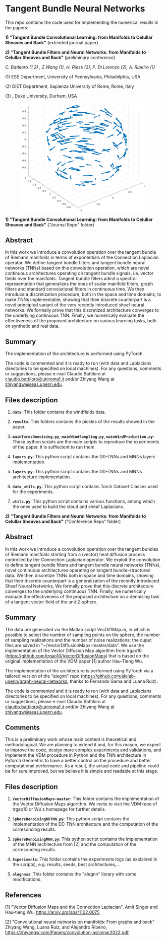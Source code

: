 # Tangent Bundle Neural Networks
This repo contains the code used for implementing the numerical results in the papers: 

**1) "Tangent Bundle Convolutional Learning: from Manifolds to Celullar Sheaves and Back"** (extended journal paper)

**2) "Tangent Bundle Filters and Neural Networks: from Manifolds to Celullar Sheaves and Back"** (preliminary conference)



*C. Battiloro (1,2) , Z.Wang (1), H. Riess (3), P. Di Lorenzo (2), A. Ribeiro (1)*

(1) ESE Department, University of Pennsylvania, Philadelphia, USA 

(2) DIET Department, Sapienza University of Rome, Rome, Italy 

(3) , Duke University, Durham, USA

<p align="center">
	<img src="https://github.com/clabat9/Tangent-Bundle-Neural-Networks/blob/main/sphere_ex_cropped.jpg?raw=true" alt="drawing" width="400"/>
</p>

**1) "Tangent Bundle Convolutional Learning: from Manifolds to Celullar Sheaves and Back"** ("Journal Repo" folder)

## Abstract
 In this work we introduce a convolution operation over the tangent bundle of
Riemann manifolds in terms of exponentials of the Connection Laplacian
operator. We define tangent bundle filters and tangent bundle neural networks
(TNNs) based on this convolution operation, which are novel continuous
architectures operating on tangent bundle signals, i.e. vector fields over the
manifolds. Tangent bundle filters admit a spectral representation that
generalizes the ones of scalar manifold filters, graph filters and standard
convolutional filters in continuous time. We then introduce a discretization
procedure, both in the space and time domains, to make TNNs implementable,
showing that their discrete counterpart is a novel principled variant of the
very recently introduced sheaf neural networks. We formally prove that this
discretized architecture converges to the underlying continuous TNN. Finally,
we numerically evaluate the effectiveness of the proposed architecture on
various learning tasks, both on synthetic and real data.

## Summary
The implementation of the architecture is performed using PyTorch.

The code is commented and it is ready to run  (with data and Laplacians directories to be specified on local machines). For any questions, comments or suggestions, please e-mail Claudio Battiloro at claudio.battiloro@uniroma1.it and/or  Zhiyang Wang at zhiyangw@seas.upenn.edu. 


## Files description

1. __`data`__: This folder contains the windfields data.

2. __`results`__: 
	This folders contains the pickles of the results showed in the paper.
  
3. __`mainTorusDenoising.py`__, __`mainWindSampling.py`__, __`mainWindPrediction.py`__: 
	These python scripts are the main scripts to reproduce the experiments of the paper, it is suffiecient to run them.
  
4. __`layers.py`__: 
	This python script contains the DD-TNNs and MNNs layers implementation.
	
5. __`layers.py`__: 
	This python script contains the DD-TNNs and MNNs architecture implementation.
  
6. __`data_utils.py`__: 
  	This python script contains Torch Dataset Classes used for the experiments.
	
7. __`utils.py`__: 
  	This python script contains various functions, among which the ones used to build the cloud and sheaf Laplacians.

**2) "Tangent Bundle Filters and Neural Networks: from Manifolds to Celullar Sheaves and Back"** ("Conference Repo" folder)

## Abstract
In this work we introduce a convolution operation over the tangent bundles of Riemann manifolds starting from a (vector) heat diffusion process controlled by the Connection Laplacian operator. We exploit the convolution to define tangent bundle filters  and tangent bundle neural networks (TNNs), novel continuous architectures operating on tangent bundle-structured data. We then discretize TNNs both in space and time domains, showing that their discrete counterpart is a generalization of the recently introduced Sheaf Neural Networks. We formally prove that this discrete architecture converges to the underlying continuous TNN. Finally, we numerically evaluate the effectiveness of the proposed architecture on a denoising task of a tangent vector field of the unit 2-sphere.

## Summary
The data are generated via the Matlab script VecDiffMap.m, in which is possible to select the number of sampling points on the sphere, the number of sampling realizations and the number of noise realizations; the ouput files are saved in "~/VectorDiffusionMaps-master/data". We use the implementation of the Vector Diffusion Map algorithm from trgao10 (https://github.com/trgao10/VectorDiffusionMaps) that is based on the original implementation of the VDM paper [1] author Hau-Tieng Wu. 

The implementation of the architecture is performed using PyTorch via a tailored version of the "alegnn" repo (https://github.com/alelab-upenn/graph-neural-networks, thanks to Fernando Gama and Luana Ruiz). 

The code is commented and it is ready to run  (with data and Laplacians directories to be specified on local machines). For any questions, comments or suggestions, please e-mail Claudio Battiloro at claudio.battiloro@uniroma1.it and/or  Zhiyang Wang at zhiyangw@seas.upenn.edu. 

## Comments

This is a preliminary work whose main content is theoretical and methodological. We are planning to extend it and, for this reason, we expect to improve the code, design more complex experiments and validations, and implement the VDM procedure in Python and the TNN architecture in Pytorch Geometric to have a better control on the procedure and better computational performance. As a result, the actual code and pipeline could be for sure improved, but we believe it is simple and readable at this stage.

## Files description

1. __`VectorDiffusionMaps-master`__: This folder contains the implementation of the Vector Diffusion Maps algorithm. We invite to visit the VDM repo of trgao10 or Wu's homepage for further details.

2. __`SphereDenoisingDDTNN.py`__: 
	This python script contains the implementation of the DD-TNN architecture and the computation of the corresonding results.
  
3. __`SphereDenoisingMNN.py`__: 
	This python script contains the implementation of the MNN architecture from [2] and the computation of the corresonding results.
  
4. __`Experiments`__: 
	This folder contains the experiments logs (as explained in the scripts), e.g. results, seeds, best architectures,...
  
5. __`alegnnss`__: 
  This folder contains the "alegnn" library with some modifications.
  
## References

[1] "Vector Diffusion Maps and the Connection Laplacian", Amit Singer and Hau-tieng Wu, https://arxiv.org/abs/1102.0075

[2] "Convolutional neural networks on manifolds: From graphs and back" Zhiyang Wang, Luana Ruiz, and Alejandro Ribeiro, https://zhiyangw.com/Papers/convolution-asilomar2022.pdf
